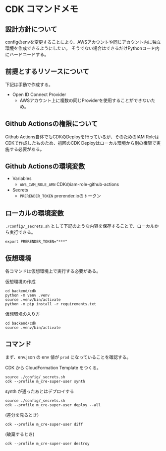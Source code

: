 # CDK コマンドメモ

## 設計方針について

configのenvを変更することにより、AWSアカウントや同じアカウント内に独立環境を作成できるようにしたい。
そうでない場合はできるだけPythonコード内にハードコードする。

## 前提とするリソースについて

下記は手動で作成する。

- Open ID Connect Provider
  - AWSアカウント上に複数の同じProviderを使用することができないため。

## Github Actionsの権限について

Github Actions自体でもCDKのDeployを行っているが、そのためのIAM RoleはCDKで作成したものため、初回のCDK Deployはローカル環境から別の権限で実施する必要がある。

## Github Actionsの環境変数

- Variables
  - `AWS_IAM_ROLE_ARN` CDKのiam-role-github-actions
- Secrets
  - `PRERENDER_TOKEN` prerender.ioのトークン

## ローカルの環境変数

`./config/_secrets.sh` として下記のような内容を保存することで、ローカルから実行できる。

```
export PRERENDER_TOKEN="***"
```

## 仮想環境

各コマンドは仮想環境上で実行する必要がある。

仮想環境の作成

```
cd backend/cdk
python -m venv .venv
source .venv/bin/activate
python -m pip install -r requirements.txt
```

仮想環境の入り方

```
cd backend/cdk
source .venv/bin/activate
```

## コマンド

まず、env.json の env 値が `prod` になっていることを確認する。

CDK から CloudFormation Template をつくる。

```
source ./config/_secrets.sh
cdk --profile m_cre-super-user synth
```

synth が通ったあとはデプロイする

```
source ./config/_secrets.sh
cdk --profile m_cre-super-user deploy --all
```

(差分を見るとき)

```
cdk --profile m_cre-super-user diff
```

(破棄するとき)

```
cdk --profile m_cre-super-user destroy
```
